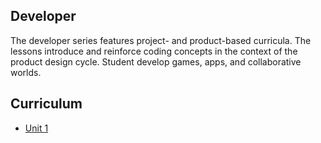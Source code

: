 ## Developer

The developer series features project- and product-based curricula. The lessons introduce and reinforce coding concepts in the context of the product design cycle. Student develop games, apps, and collaborative worlds.

## Curriculum

- [Unit 1](unit-1)
